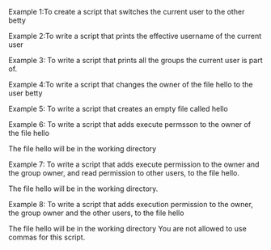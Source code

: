 Example 1:To create a script that switches the current user to the other betty

Example 2:To write a script that prints the effective username of the current user

Example 3: To write a script that prints all the groups the current user is part of.

Example 4:To write a script that changes the owner of the file hello to the user betty

Example 5: To write a script that creates an empty file called hello

Example 6: To write a script that adds execute permsson to the owner of the file hello

The file hello will be in the working directory

Example 7: To write a script that adds execute permission to the owner and the group owner, and read permission to other users, to the file hello.

The file hello will be in the working directory.

Example 8: To write a script that adds execution permission to the owner, the group owner and the other users, to the file hello

The file hello will be in the working directory 
You are not allowed to use commas for this script.